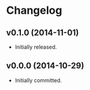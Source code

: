 # Changelog

## v0.1.0 (2014-11-01)

- Initially released.

## v0.0.0 (2014-10-29)

- Initially committed.
